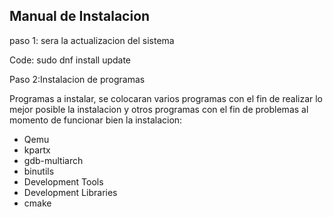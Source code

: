 ## Manual de Instalacion

paso 1:
    sera la actualizacion del sistema 

Code: 
    sudo dnf install update

Paso 2:Instalacion de programas

Programas a instalar, se colocaran varios programas con el fin de realizar lo mejor posible la instalacion y otros programas con el fin de problemas al momento de funcionar bien la instalacion: 

- Qemu
- kpartx
- gdb-multiarch
- binutils
- Development Tools 
- Development Libraries
- cmake 

